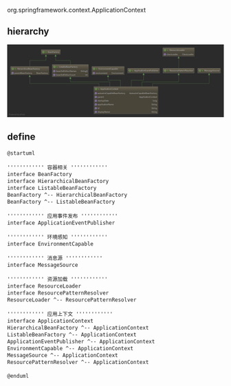 org.springframework.context.ApplicationContext

## hierarchy
![ApplicationContext](/20-framework/img/spring-idea-ApplicationContext.png)

## define

```plantuml
@startuml

'''''''''''' 容器相关 ''''''''''''
interface BeanFactory
interface HierarchicalBeanFactory
interface ListableBeanFactory
BeanFactory ^-- HierarchicalBeanFactory
BeanFactory ^-- ListableBeanFactory

'''''''''''' 应用事件发布 ''''''''''''
interface ApplicationEventPublisher

'''''''''''' 环境感知 ''''''''''''
interface EnvironmentCapable

'''''''''''' 消息源 ''''''''''''
interface MessageSource

'''''''''''' 资源加载 ''''''''''''
interface ResourceLoader
interface ResourcePatternResolver
ResourceLoader ^-- ResourcePatternResolver

'''''''''''' 应用上下文 ''''''''''''
interface ApplicationContext
HierarchicalBeanFactory ^-- ApplicationContext
ListableBeanFactory ^-- ApplicationContext
ApplicationEventPublisher ^-- ApplicationContext
EnvironmentCapable ^-- ApplicationContext
MessageSource ^-- ApplicationContext
ResourcePatternResolver ^-- ApplicationContext

@enduml
```
